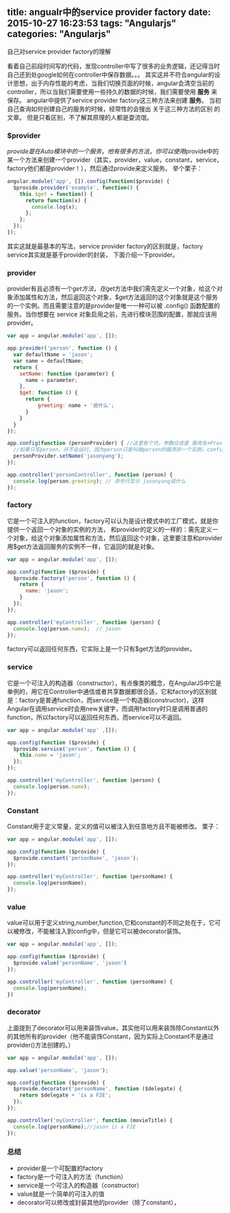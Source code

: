 title: angualr中的service provider factory
date: 2015-10-27 16:23:53
tags: "Angularjs"
categories: "Angularjs"
---
自己对service provider factory的理解
<!-- more -->
看着自己前段时间写的代码，发现controller中写了很多的业务逻辑，还记得当时自己还到处google如何在controller中保存数据。。。
其实这并不符合angular的设计思想，出于内存性能的考虑，当我们切换页面的时候，angular会清空当前的controller，所以当我们需要使用一些持久的数据的时候，我们需要使用 **服务** 来保存。
angular中提供了service provider factory这三种方法来创建 **服务**。
当初自己查询如何创建自己的服务的时候，经常性的会搜出 关于这三种方法的区别 的文章。
但是只看区别，不了解其原理的人都是耍流氓。
### $provider
$provide是在Auto模块中的一个服务，他有很多的方法，你可以使用$provide中的某一个方法来创建一个provider（其实，provider，value，constant，service，factory他们都是provider！），然后通过provide来定义服务。
举个栗子：
``` javascript
angular.module('app', []).config(function($provide) {
  $provide.provider('example', function() {
    this.$get = function() {
      return function(x) {
        console.log(x);
      };
    };
  });
});
```
其实这就是最基本的写法，service provider factory的区别就是，factory service其实就是基于provider的封装，
下面介绍一下provider。
### provider
provider有且必须有一个$get方法，在$get方法中我们需先定义一个对象，给这个对象添加属性和方法，然后返回这个对象，$get方法返回的这个对象就是这个服务的一个实例。而且需要注意的是provider是唯一一种可以被 .config() 函数配置的服务。当你想要在 service 对象启用之前，先进行模块范围的配置，那就应该用 provider。

``` javascript
var app = angular.module('app', []);

app.provider('person', function () {
  var defaultName = 'jason';
  var name = defaultName;
  return {
    setName: function (parameter) {
      name = parameter;
    },
    $get: function () {
      return {
          greeting: name + '说什么';
      }
    }
  }
});

app.config(function (personProvider) { //这里有个坑，参数应该是 服务名+Provider 的写法
  //如果只写person，并不会运行，因为person只是叫做person的服务的一个实例，config中只能注入服务的provider
  personProvider.setName('jasonyang');
});

app.controller('personController', function (person) {
  console.log(person.greeting); // 命令行显示 jasonyang说什么
});
```
### factory
它是一个可注入的function，factory可以认为是设计模式中的工厂模式，就是你提供一个返回一个对象的实例的方法，
和provider的定义的一样的：需先定义一个对象，给这个对象添加属性和方法，然后返回这个对象，这里要注意和provider用$get方法返回服务的实例不一样，它返回的就是对象。
``` javascript
var app = angular.module('app', []);

app.config(function ($provide) {
  $provide.factory('person', function () {
    return {
      name: 'jason';
    }
  });
});

app.controller('myController', function (person) {
  console.log(person.name);  // jason
});
```
factory可以返回任何东西，它实际上是一个只有$get方法的provider。
### service
它是一个可注入的构造器（constructor），有点像类的概念，在AngularJS中它是单例的，用它在Controller中通信或者共享数据都很合适，它和factory的区别就是：factory是普通function，而service是一个构造器(constructor)，这样Angular在调用service时会用new关键字，而调用factory时只是调用普通的function，所以factory可以返回任何东西，而service可以不返回。
``` javascript
var app = angular.module('app' ,[]);

app.config(function ($provide) {
  $provide.service('person', function () {
    this.name = 'jason';
  });
});

app.controller('myController', function (person) {
  console.log(person.name);
});
```
### Constant
Constant用于定义常量，定义的值可以被注入到任意地方且不能被修改。
栗子：
``` javascript
var app = angular.module('app', []);

app.config(function ($provide) {
  $provide.constant('personName', 'jason');
});

app.controller('myController', function (personName) {
  console.log(personName);
});
```
### value
value可以用于定义string,number,function,它和constant的不同之处在于，它可以被修改，不能被注入到config中，但是它可以被decorator装饰。
``` javascript
var app = angular.module('app', []);

app.config(function ($provide) {
  $provide.value('personName', 'jason')
});

app.controller('myController', function (personName) {
  console.log(personName);
})
```
### decorator
上面提到了decorator可以用来装饰value，其实他可以用来装饰除Constant以外的其他所有的provider（他不能装饰Constant，因为实际上Constant不是通过provider()方法创建的。）
``` javascript
var app = angular.module('app', []);

app.value('personName', 'jason');

app.config(function ($provide) {
  $provide.decorator('personName', function ($delegate) {
    return $delegate + 'is a F2E';
  });
});

app.controller('myController', function (movieTitle) {
  console.log(personName);//jason is a F2E
});
```
### 总结
* provider是一个可配置的factory
* factory是一个可注入的方法（function）
* service是一个可注入的构造器（constructor）
* value就是一个简单的可注入的值
* decorator可以修改或封装其他的provider（除了constant），
